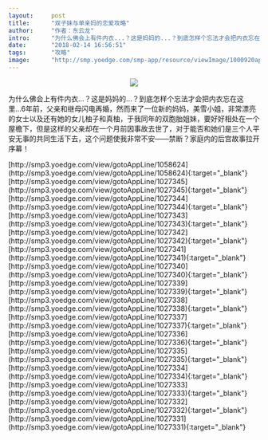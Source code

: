 ```yaml
---
layout:     post
title:      "双子妹与单亲妈的恋爱攻略"
author:     "作者：东云龙"
intro:      "为什么佛会上有件内衣...？这是妈妈的...？到底怎样个忘法才会把内衣忘在这里...6年前，父亲和继母闪电再婚，然而来了一位新的妈妈，美雪小姐，非常漂亮的女士以及还有她的女儿柚子和真柚，于我同年的双胞胎姐妹，要好好相处在一个屋檐下，但是这样的父亲却在一个月前因事故去世了，对于能否和她们是三个人平安无事的共同生活下去，这个问题使我非常不安——禁断？家庭内的后宫故事拉开序幕！"
date:       "2018-02-14 16:56:51"
tags:       "攻略"
image:      "http://smp.yoedge.com/smp-app/resource/viewImage/1000920appline.png"
---
```

<div style="text-align: center">
<p><img src="http://smp.yoedge.com/smp-app/resource/viewImage/1000920appline.png"/></p>
</div>
<p class="post-meta">
<span>为什么佛会上有件内衣...？这是妈妈的...？到底怎样个忘法才会把内衣忘在这里...6年前，父亲和继母闪电再婚，然而来了一位新的妈妈，美雪小姐，非常漂亮的女士以及还有她的女儿柚子和真柚，于我同年的双胞胎姐妹，要好好相处在一个屋檐下，但是这样的父亲却在一个月前因事故去世了，对于能否和她们是三个人平安无事的共同生活下去，这个问题使我非常不安——禁断？家庭内的后宫故事拉开序幕！</span>
</p>
[http://smp3.yoedge.com/view/gotoAppLine/1058624](http://smp3.yoedge.com/view/gotoAppLine/1058624){:target="_blank"}
[http://smp3.yoedge.com/view/gotoAppLine/1027345](http://smp3.yoedge.com/view/gotoAppLine/1027345){:target="_blank"}
[http://smp3.yoedge.com/view/gotoAppLine/1027344](http://smp3.yoedge.com/view/gotoAppLine/1027344){:target="_blank"}
[http://smp3.yoedge.com/view/gotoAppLine/1027343](http://smp3.yoedge.com/view/gotoAppLine/1027343){:target="_blank"}
[http://smp3.yoedge.com/view/gotoAppLine/1027342](http://smp3.yoedge.com/view/gotoAppLine/1027342){:target="_blank"}
[http://smp3.yoedge.com/view/gotoAppLine/1027341](http://smp3.yoedge.com/view/gotoAppLine/1027341){:target="_blank"}
[http://smp3.yoedge.com/view/gotoAppLine/1027340](http://smp3.yoedge.com/view/gotoAppLine/1027340){:target="_blank"}
[http://smp3.yoedge.com/view/gotoAppLine/1027339](http://smp3.yoedge.com/view/gotoAppLine/1027339){:target="_blank"}
[http://smp3.yoedge.com/view/gotoAppLine/1027338](http://smp3.yoedge.com/view/gotoAppLine/1027338){:target="_blank"}
[http://smp3.yoedge.com/view/gotoAppLine/1027337](http://smp3.yoedge.com/view/gotoAppLine/1027337){:target="_blank"}
[http://smp3.yoedge.com/view/gotoAppLine/1027336](http://smp3.yoedge.com/view/gotoAppLine/1027336){:target="_blank"}
[http://smp3.yoedge.com/view/gotoAppLine/1027335](http://smp3.yoedge.com/view/gotoAppLine/1027335){:target="_blank"}
[http://smp3.yoedge.com/view/gotoAppLine/1027334](http://smp3.yoedge.com/view/gotoAppLine/1027334){:target="_blank"}
[http://smp3.yoedge.com/view/gotoAppLine/1027333](http://smp3.yoedge.com/view/gotoAppLine/1027333){:target="_blank"}
[http://smp3.yoedge.com/view/gotoAppLine/1027332](http://smp3.yoedge.com/view/gotoAppLine/1027332){:target="_blank"}
[http://smp3.yoedge.com/view/gotoAppLine/1027331](http://smp3.yoedge.com/view/gotoAppLine/1027331){:target="_blank"}


